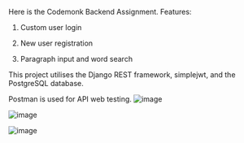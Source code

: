 Here is the Codemonk Backend Assignment.
Features:
1. Custom user login

2. New user registration

3. Paragraph input and word search

This project utilises the Django REST framework, simplejwt, and the PostgreSQL database.

Postman is used for API web testing.
![image](https://github.com/17prateek12/codemonk-backend/assets/88935432/eeeb3b4b-9ef7-4f9d-9edc-1ebf905df7c4)

![image](https://github.com/17prateek12/codemonk-backend/assets/88935432/ed19a056-8f69-4b37-9d49-71bb190c9d89)

![image](https://github.com/17prateek12/codemonk-backend/assets/88935432/86dd9a65-889c-4d38-9a1e-eaf950d96559)

